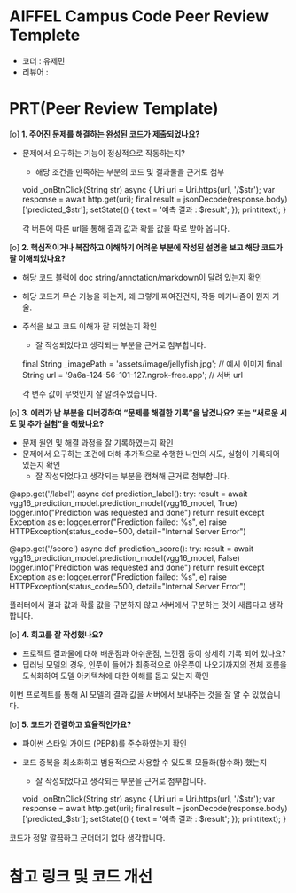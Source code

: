 # AIFFEL Campus Code Peer Review Templete
- 코더 : 유제민 
- 리뷰어 : 


# PRT(Peer Review Template)
[o]  **1. 주어진 문제를 해결하는 완성된 코드가 제출되었나요?**
- 문제에서 요구하는 기능이 정상적으로 작동하는지?
    - 해당 조건을 만족하는 부분의 코드 및 결과물을 근거로 첨부
      
  void _onBtnClick(String str) async {
    Uri uri = Uri.https(url, '/$str');
    var response = await http.get(uri);
    final result = jsonDecode(response.body)['predicted_$str'];
    setState(() {
      text = '예측 결과 : $result';
    });
    print(text);
  }

  각 버튼에 따른 url을 통해 결과 값과 확률 값을 따로 받아 옵니다.

 
[o]  **2. 핵심적이거나 복잡하고 이해하기 어려운 부분에 작성된 설명을 보고 해당 코드가 잘 이해되었나요?**
- 해당 코드 블럭에 doc string/annotation/markdown이 달려 있는지 확인
- 해당 코드가 무슨 기능을 하는지, 왜 그렇게 짜여진건지, 작동 메커니즘이 뭔지 기술.
- 주석을 보고 코드 이해가 잘 되었는지 확인
    - 잘 작성되었다고 생각되는 부분을 근거로 첨부합니다.

  final String _imagePath = 'assets/image/jellyfish.jpg'; // 예시 이미지
  final String url = '9a6a-124-56-101-127.ngrok-free.app'; // 서버 url

  각 변수 값이 무엇인지 잘 알려주었습니다.
      
        
[o]  **3. 에러가 난 부분을 디버깅하여 “문제를 해결한 기록”을 남겼나요? 또는 “새로운 시도 및 추가 실험”을 해봤나요?**
- 문제 원인 및 해결 과정을 잘 기록하였는지 확인
- 문제에서 요구하는 조건에 더해 추가적으로 수행한 나만의 시도, 실험이 기록되어 있는지 확인
    - 잘 작성되었다고 생각되는 부분을 캡쳐해 근거로 첨부합니다.

@app.get('/label')
async def prediction_label():
    try:
        result = await vgg16_prediction_model.prediction_model(vgg16_model, True)
        logger.info("Prediction was requested and done")
        return result
    except Exception as e:
        logger.error("Prediction failed: %s", e)
        raise HTTPException(status_code=500, detail="Internal Server Error")

@app.get('/score')
async def prediction_score():
    try:
        result = await vgg16_prediction_model.prediction_model(vgg16_model, False)
        logger.info("Prediction was requested and done")
        return result
    except Exception as e:
        logger.error("Prediction failed: %s", e)
        raise HTTPException(status_code=500, detail="Internal Server Error")

  플러터에서 결과 값과 확률 값을 구분하지 않고 서버에서 구분하는 것이 새롭다고 생각합니다.

        
[o]  **4. 회고를 잘 작성했나요?**
- 프로젝트 결과물에 대해 배운점과 아쉬운점, 느낀점 등이 상세히 기록 되어 있나요?
- 딥러닝 모델의 경우, 인풋이 들어가 최종적으로 아웃풋이 나오기까지의 전체 흐름을 도식화하여 모델 아키텍쳐에 대한 이해를 돕고 있는지 확인

이번 프로젝트를 통해 AI 모델의 결과 값을 서버에서 보내주는 것을 잘 알 수 있었습니다.

        
[o]  **5. 코드가 간결하고 효율적인가요?**
- 파이썬 스타일 가이드 (PEP8)를 준수하였는지 확인
- 코드 중복을 최소화하고 범용적으로 사용할 수 있도록 모듈화(함수화) 했는지
    - 잘 작성되었다고 생각되는 부분을 근거로 첨부합니다.

  void _onBtnClick(String str) async {
    Uri uri = Uri.https(url, '/$str');
    var response = await http.get(uri);
    final result = jsonDecode(response.body)['predicted_$str'];
    setState(() {
      text = '예측 결과 : $result';
    });
    print(text);
  }

코드가 정말 깔끔하고 군더더기 없다 생각합니다.


# 참고 링크 및 코드 개선


